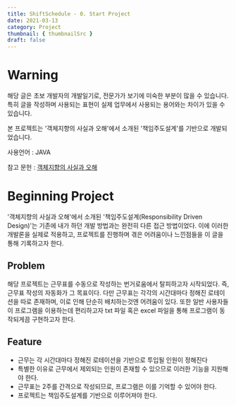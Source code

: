 ```yaml
---
title: ShiftSchedule - 0. Start Project
date: 2021-03-13
category: Project
thumbnail: { thumbnailSrc }
draft: false
---
```


# Warning
해당 글은 초보 개발자의 개발일기로, 전문가가 보기에 미숙한 부분이 많을 수 있습니다.     
특히 글을 작성하며 사용되는 표현이 실제 업무에서 사용되는 용어와는 차이가 있을 수 있습니다.
    
본 프로젝트는 '객체지향의 사실과 오해'에서 소개된 '책임주도설계'를 기반으로 개발되었습니다.
    
사용언어 : JAVA
    
참고 문헌 : [객체지향의 사실과 오해](https://www.aladin.co.kr/shop/wproduct.aspx?ItemId=60550259)

# Beginning Project
'객체지향의 사실과 오해'에서 소개된 '책임주도설계(Responsibility Driven Design)'는 기존에 내가 하던 개발 방법과는 완전히 다른 접근 방법이었다. 이에 이러한 개발론을 실제로 적용하고, 프로젝트를 진행하며 겪은 어려움이나 느낀점들을 이 글을 통해 기록하고자 한다.    

## Problem
해당 프로젝트는 근무표를 수동으로 작성하는 번거로움에서 탈피하고자 시작되었다. 즉, 근무표 작성의 자동화가 그 목표이다. 다만 근무표는 각각의 시간대마다 정해진 로테이션을 따로 존재하며, 이로 인해 단순히 배치하는것엔 어려움이 있다. 또한 일반 사용자들이 프로그램을 이용하는데 편리하고자 txt 파일 혹은 excel 파일을 통해 프로그램이 동작되게끔 구현하고자 한다.

## Feature
- 근무는 각 시간대마다 정해진 로테이션을 기반으로 투입될 인원이 정해진다
- 특별한 이유로 근무에서 제외되는 인원이 존재할 수 있으므로 이러한 기능을 지원해야 한다.
- 근무표는 2주를 간격으로 작성되므로, 프로그램은 이를 기억할 수 있어야 한다.
- 프로젝트는 책임주도설계를 기반으로 이루어져야 한다.

## 